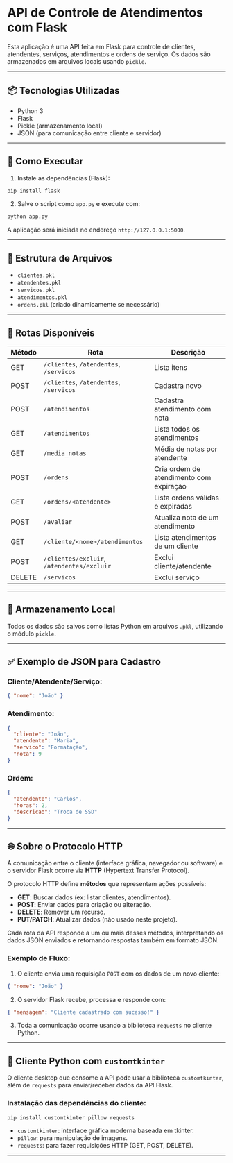 
# API de Controle de Atendimentos com Flask

Esta aplicação é uma API feita em Flask para controle de clientes, atendentes, serviços, atendimentos e ordens de serviço. Os dados são armazenados em arquivos locais usando `pickle`.

---

## 📦 Tecnologias Utilizadas

- Python 3
- Flask
- Pickle (armazenamento local)
- JSON (para comunicação entre cliente e servidor)

---

## 🚀 Como Executar

1. Instale as dependências (Flask):
```bash
pip install flask
```

2. Salve o script como `app.py` e execute com:
```bash
python app.py
```

A aplicação será iniciada no endereço `http://127.0.0.1:5000`.

---

## 📁 Estrutura de Arquivos

- `clientes.pkl`
- `atendentes.pkl`
- `servicos.pkl`
- `atendimentos.pkl`
- `ordens.pkl` (criado dinamicamente se necessário)

---

## 🔗 Rotas Disponíveis

| Método | Rota | Descrição |
|--------|------|-----------|
| GET    | `/clientes`, `/atendentes`, `/servicos` | Lista itens |
| POST   | `/clientes`, `/atendentes`, `/servicos` | Cadastra novo |
| POST   | `/atendimentos` | Cadastra atendimento com nota |
| GET    | `/atendimentos` | Lista todos os atendimentos |
| GET    | `/media_notas` | Média de notas por atendente |
| POST   | `/ordens` | Cria ordem de atendimento com expiração |
| GET    | `/ordens/<atendente>` | Lista ordens válidas e expiradas |
| POST   | `/avaliar` | Atualiza nota de um atendimento |
| GET    | `/cliente/<nome>/atendimentos` | Lista atendimentos de um cliente |
| POST   | `/clientes/excluir`, `/atendentes/excluir` | Exclui cliente/atendente |
| DELETE | `/servicos` | Exclui serviço |

---

## 💾 Armazenamento Local

Todos os dados são salvos como listas Python em arquivos `.pkl`, utilizando o módulo `pickle`.

---

## ✅ Exemplo de JSON para Cadastro

### Cliente/Atendente/Serviço:
```json
{ "nome": "João" }
```

### Atendimento:
```json
{
  "cliente": "João",
  "atendente": "Maria",
  "servico": "Formatação",
  "nota": 9
}
```

### Ordem:
```json
{
  "atendente": "Carlos",
  "horas": 2,
  "descricao": "Troca de SSD"
}
```

---



## 🌐 Sobre o Protocolo HTTP

A comunicação entre o cliente (interface gráfica, navegador ou software) e o servidor Flask ocorre via **HTTP** (Hypertext Transfer Protocol). 

O protocolo HTTP define **métodos** que representam ações possíveis:

- **GET**: Buscar dados (ex: listar clientes, atendimentos).
- **POST**: Enviar dados para criação ou alteração.
- **DELETE**: Remover um recurso.
- **PUT/PATCH**: Atualizar dados (não usado neste projeto).

Cada rota da API responde a um ou mais desses métodos, interpretando os dados JSON enviados e retornando respostas também em formato JSON.

### Exemplo de Fluxo:

1. O cliente envia uma requisição `POST` com os dados de um novo cliente:
```json
{ "nome": "João" }
```

2. O servidor Flask recebe, processa e responde com:
```json
{ "mensagem": "Cliente cadastrado com sucesso!" }
```

3. Toda a comunicação ocorre usando a biblioteca `requests` no cliente Python.

---

## 🧰 Cliente Python com `customtkinter`

O cliente desktop que consome a API pode usar a biblioteca `customtkinter`, além de `requests` para enviar/receber dados da API Flask.

### Instalação das dependências do cliente:

```bash
pip install customtkinter pillow requests
```

- `customtkinter`: interface gráfica moderna baseada em tkinter.
- `pillow`: para manipulação de imagens.
- `requests`: para fazer requisições HTTP (GET, POST, DELETE).

---
